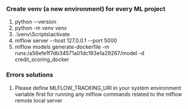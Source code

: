### Create venv (a new environment) for every ML project
1. python --version
2. python -m venv venv
3. .\venv\Scripts\activate
4. mlflow server --host 127.0.0.1 --port 5000
5. mlflow models generate-dockerfile -m runs:/a56efe1f7db34571a01dc193e1a29267/model -d credit_scoring_docker

### Errors solutions
1. Please define MLFLOW_TRACKING_URI in your system environment variable first for running any mlflow commands related to the mlflow remote local server